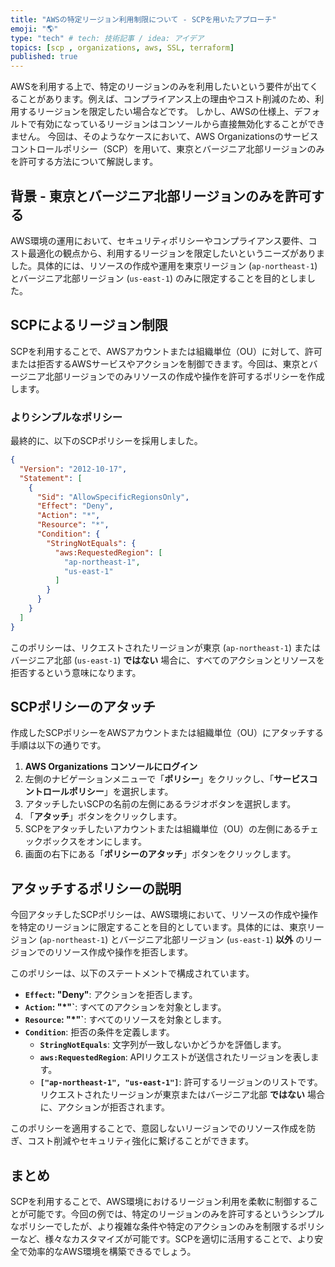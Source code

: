 ```yaml
---
title: "AWSの特定リージョン利用制限について - SCPを用いたアプローチ"
emoji: "🌎"
type: "tech" # tech: 技術記事 / idea: アイデア
topics: [scp , organizations, aws, SSL, terraform]
published: true
---
```


AWSを利用する上で、特定のリージョンのみを利用したいという要件が出てくることがあります。例えば、コンプライアンス上の理由やコスト削減のため、利用するリージョンを限定したい場合などです。
しかし、AWSの仕様上、デフォルトで有効になっているリージョンはコンソールから直接無効化することができません。
今回は、そのようなケースにおいて、AWS Organizationsのサービスコントロールポリシー（SCP）を用いて、東京とバージニア北部リージョンのみを許可する方法について解説します。

## 背景 - 東京とバージニア北部リージョンのみを許可する

AWS環境の運用において、セキュリティポリシーやコンプライアンス要件、コスト最適化の観点から、利用するリージョンを限定したいというニーズがありました。具体的には、リソースの作成や運用を東京リージョン (`ap-northeast-1`) とバージニア北部リージョン (`us-east-1`) のみに限定することを目的としました。

## SCPによるリージョン制限

SCPを利用することで、AWSアカウントまたは組織単位（OU）に対して、許可または拒否するAWSサービスやアクションを制御できます。今回は、東京とバージニア北部リージョンでのみリソースの作成や操作を許可するポリシーを作成します。

### よりシンプルなポリシー

最終的に、以下のSCPポリシーを採用しました。

```json
{
  "Version": "2012-10-17",
  "Statement": [
    {
      "Sid": "AllowSpecificRegionsOnly",
      "Effect": "Deny",
      "Action": "*",
      "Resource": "*",
      "Condition": {
        "StringNotEquals": {
          "aws:RequestedRegion": [
            "ap-northeast-1",
            "us-east-1"
          ]
        }
      }
    }
  ]
}
```

このポリシーは、リクエストされたリージョンが東京 (`ap-northeast-1`) またはバージニア北部 (`us-east-1`) **ではない** 場合に、すべてのアクションとリソースを拒否するという意味になります。

## SCPポリシーのアタッチ

作成したSCPポリシーをAWSアカウントまたは組織単位（OU）にアタッチする手順は以下の通りです。

1. **AWS Organizations コンソールにログイン**
2. 左側のナビゲーションメニューで「**ポリシー**」をクリックし、「**サービスコントロールポリシー**」を選択します。
3. アタッチしたいSCPの名前の左側にあるラジオボタンを選択します。
4. 「**アタッチ**」ボタンをクリックします。
5. SCPをアタッチしたいアカウントまたは組織単位（OU）の左側にあるチェックボックスをオンにします。
6. 画面の右下にある「**ポリシーのアタッチ**」ボタンをクリックします。

## アタッチするポリシーの説明

今回アタッチしたSCPポリシーは、AWS環境において、リソースの作成や操作を特定のリージョンに限定することを目的としています。具体的には、東京リージョン (`ap-northeast-1`) とバージニア北部リージョン (`us-east-1`) **以外** のリージョンでのリソース作成や操作を拒否します。

このポリシーは、以下のステートメントで構成されています。

* **`Effect`: "Deny"**:  アクションを拒否します。
* **`Action`: "*"`**:  すべてのアクションを対象とします。
* **`Resource`: "*"`**:  すべてのリソースを対象とします。
* **`Condition`**:  拒否の条件を定義します。
    * **`StringNotEquals`**:  文字列が一致しないかどうかを評価します。
    * **`aws:RequestedRegion`**:  APIリクエストが送信されたリージョンを表します。
    * **`["ap-northeast-1", "us-east-1"]`**:  許可するリージョンのリストです。リクエストされたリージョンが東京またはバージニア北部 **ではない** 場合に、アクションが拒否されます。

このポリシーを適用することで、意図しないリージョンでのリソース作成を防ぎ、コスト削減やセキュリティ強化に繋げることができます。

## まとめ

SCPを利用することで、AWS環境におけるリージョン利用を柔軟に制御することが可能です。今回の例では、特定のリージョンのみを許可するというシンプルなポリシーでしたが、より複雑な条件や特定のアクションのみを制限するポリシーなど、様々なカスタマイズが可能です。SCPを適切に活用することで、より安全で効率的なAWS環境を構築できるでしょう。
